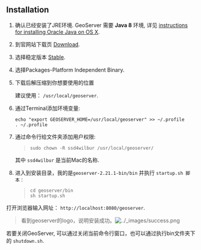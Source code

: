 ## Installation

1.  确认已经安装了JRE环境. GeoServer 需要 **Java 8** 环境, 详见 [instructions for installing Oracle Java on OS X](http://java.com/en/download/faq/java_mac.xml).
    
2.  到官网站下载页 [Download](http://geoserver.org/download).
    
3.  选择稳定版本 [Stable](http://geoserver.org/release/stable).
    
4.  选择Packages-Platform Independent Binary.
    
5.  下载后解压缩到你想要使用的位置
    
    建议使用： `/usr/local/geoserver`.
    
6.  通过Terminal添加环境变量:
    
    ```
    echo "export GEOSERVER_HOME=/usr/local/geoserver" >> ~/.profile
    . ~/.profile
    ```
    
7.  通过命令行给文件夹添加用户权限:
    
    > ```
    > sudo chown -R ssd4wilbur /usr/local/geoserver/
    > 
    > ```
    
    其中 `ssd4wilbur` 是当前Mac的名称.
    
8.  进入到安装目录，我的是`geoserver-2.21.1-bin/bin` 并执行 `startup.sh 脚本：`
    
    > ```
    > cd geoserver/bin
    > sh startup.sh
    > ```
    > 

打开浏览器输入网址： `http://localhost:8080/geoserver`.

> 看到geoserver的logo，说明安装成功。![../_images/success.png](https://docs.geoserver.org/stable/en/user/_images/success.png)
> 

若要关闭GeoServer, 可以通过关闭当前命令行窗口，也可以通过执行bin文件夹下的 `shutdown.sh`.